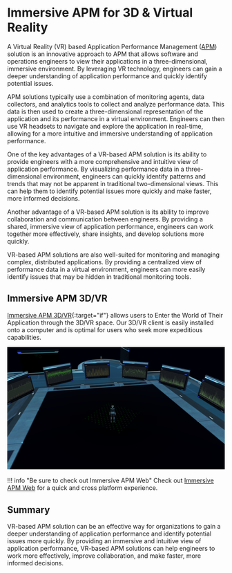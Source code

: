 # Immersive APM for 3D & Virtual Reality

A Virtual Reality (VR) based Application Performance Management ([APM](../../Getting-Started/Terms-%26-Concepts/APM/index.md)) solution is an innovative approach to APM that allows software and operations engineers to view their applications in a three-dimensional, immersive environment. By leveraging VR technology, engineers can gain a deeper understanding of application performance and quickly identify potential issues.

APM solutions typically use a combination of monitoring agents, data collectors, and analytics tools to collect and analyze performance data. This data is then used to create a three-dimensional representation of the application and its performance in a virtual environment. Engineers can then use VR headsets to navigate and explore the application in real-time, allowing for a more intuitive and immersive understanding of application performance.

One of the key advantages of a VR-based APM solution is its ability to provide engineers with a more comprehensive and intuitive view of application performance. By visualizing performance data in a three-dimensional environment, engineers can quickly identify patterns and trends that may not be apparent in traditional two-dimensional views. This can help them to identify potential issues more quickly and make faster, more informed decisions.

Another advantage of a VR-based APM solution is its ability to improve collaboration and communication between engineers. By providing a shared, immersive view of application performance, engineers can work together more effectively, share insights, and develop solutions more quickly.

VR-based APM solutions are also well-suited for monitoring and managing complex, distributed applications. By providing a centralized view of performance data in a virtual environment, engineers can more easily identify issues that may be hidden in traditional monitoring tools.

## Immersive APM 3D/VR
[Immersive APM 3D/VR](https://immersivefusion.com/3D){:target="if"} allows users to Enter the World of Their Application through the 3D/VR space. Our 3D/VR client is easily installed onto a computer and is optimal for users who seek more expeditious capabilities.

![3D/VR Introduction](img/3dclientintro.png)

!!! info "Be sure to check out Immersive APM Web"
    Check out [Immersive APM Web](../Web/index.md) for a quick and cross platform experience.


## Summary
VR-based APM solution can be an effective way for organizations to gain a deeper understanding of application performance and identify potential issues more quickly. By providing an immersive and intuitive view of application performance, VR-based APM solutions can help engineers to work more effectively, improve collaboration, and make faster, more informed decisions.